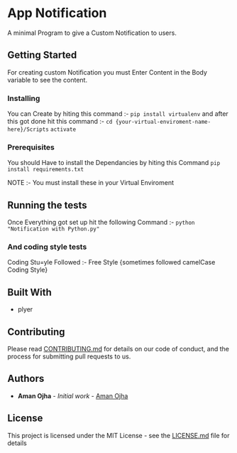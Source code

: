 # App Notification

A minimal Program to give a Custom Notification to users.

## Getting Started

For creating custom Notification you must Enter Content in the Body variable to see the content.

### Installing

You can Create by hiting this command :- `pip install virtualenv`
and after this got done hit this command :- 
	`cd {your-virtual-enviroment-name-here}/Scripts`
	`activate`

### Prerequisites

You should Have to install the Dependancies by hiting this Command
`pip install requirements.txt`

NOTE :- You must install these in your Virtual Enviroment

## Running the tests

Once Everything got set up hit the following Command :- 
   `python "Notification with Python.py"`

### And coding style tests

Coding Stu=yle Followed :- Free Style {sometimes followed camelCase Coding Style}

## Built With

* plyer

## Contributing

Please read [CONTRIBUTING.md](CONTRIBUTING.md) for details on our code of conduct, and the process for submitting pull requests to us.

## Authors

* **Aman Ojha** - *Initial work* - [Aman Ojha](https://github.com/coderaman07)

## License

This project is licensed under the MIT License - see the [LICENSE.md](LICENSE) file for details
